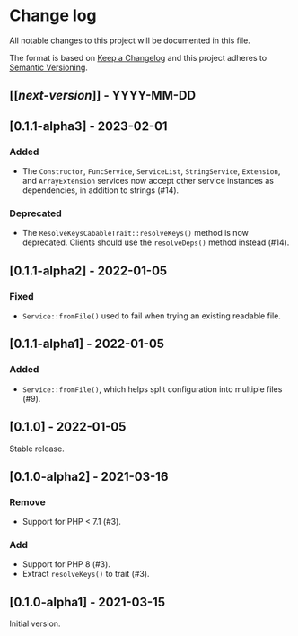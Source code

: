 # Change log
All notable changes to this project will be documented in this file.

The format is based on [Keep a Changelog](http://keepachangelog.com/)
and this project adheres to [Semantic Versioning](http://semver.org/).

## [[*next-version*]] - YYYY-MM-DD

## [0.1.1-alpha3] - 2023-02-01
### Added
- The `Constructor`, `FuncService`, `ServiceList`, `StringService`, `Extension`, and `ArrayExtension` services now
  accept other service instances as dependencies, in addition to strings (#14).

### Deprecated
- The `ResolveKeysCabableTrait::resolveKeys()` method is now deprecated. Clients should use the `resolveDeps()` method
  instead (#14).

## [0.1.1-alpha2] - 2022-01-05
### Fixed
- `Service::fromFile()` used to fail when trying an existing readable file.

## [0.1.1-alpha1] - 2022-01-05
### Added
- `Service::fromFile()`, which helps split configuration into multiple files (#9).

## [0.1.0] - 2022-01-05
Stable release.

## [0.1.0-alpha2] - 2021-03-16
### Remove
- Support for PHP < 7.1 (#3).

### Add
- Support for PHP 8 (#3).
- Extract `resolveKeys()` to trait (#3).

## [0.1.0-alpha1] - 2021-03-15
Initial version.
